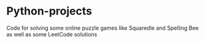 # Python-projects
Code for solving some online puzzle games like Squaredle and Spelling Bee as well as some LeetCode solutions
